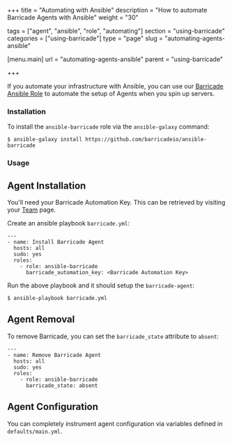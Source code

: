 +++
title = "Automating with Ansible"
description = "How to automate Barricade Agents with Ansible"
weight = "30"

tags = ["agent", "ansible", "role", "automating"]
section = "using-barricade"
categories = ["using-barricade"]
type = "page"
slug = "automating-agents-ansible"

[menu.main]
    url = "automating-agents-ansible"
    parent = "using-barricade"

+++

If you automate your infrastructure with Ansible, you can use our [Barricade Ansible Role](https://github.com/barricadeio/ansible-barricade) to automate the setup of Agents when you spin up servers.

### Installation

To install the `ansible-barricade` role via the `ansible-galaxy` command:

```
$ ansible-galaxy install https://github.com/barricadeio/ansible-barricade
```

### Usage

## Agent Installation

You'll need your Barricade Automation Key. This can be retrieved by visiting your [Team](https://app.barricade.io/dashboard/settings/team/profile) page.

Create an ansible playbook `barricade.yml`:

```
---
- name: Install Barricade Agent
  hosts: all
  sudo: yes
  roles:
    - role: ansible-barricade
      barricade_automation_key: <Barricade Automation Key>
```

Run the above playbook and it should setup the `barricade-agent`:

```
$ ansible-playbook barricade.yml
```

## Agent Removal

To remove Barricade, you can set the `barricade_state` attribute to `absent`:

```
---
- name: Remove Barricade Agent
  hosts: all
  sudo: yes
  roles:
    - role: ansible-barricade
      barricade_state: absent
```

## Agent Configuration

You can completely instrument agent configuration via variables defined in `defaults/main.yml`.
